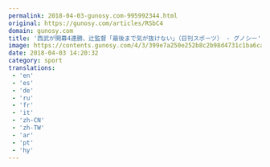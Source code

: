 ```yaml
---
permalink: 2018-04-03-gunosy.com-995992344.html
original: https://gunosy.com/articles/RSbC4
domain: gunosy.com
title: '西武が開幕4連勝、辻監督「最後まで気が抜けない」（日刊スポーツ） - グノシー'
image: https://contents.gunosy.com/4/3/399e7a250e252b8c2b98d4731c1ba6ca_content.jpg
date: 2018-04-03 14:20:32
category: sport
translations: 
 - 'en'
 - 'es'
 - 'de'
 - 'ru'
 - 'fr'
 - 'it'
 - 'zh-CN'
 - 'zh-TW'
 - 'ar'
 - 'pt'
 - 'hy'
---
```


